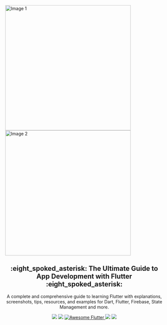 

<div>
  <img src="https://upload.wikimedia.org/wikipedia/commons/1/17/Google-flutter-logo.png" alt="Image 1" style="display: inline-block; width: 400px; height: auto;">
  <img src="https://forms.saylaniwelfare.com/static/media/logo.22bf709605809177256c.png" alt="Image 2" style="display: inline-block; width: 400px; height: auto;">
</div>

<p align="center">
  <h2 align="center">:eight_spoked_asterisk: The Ultimate Guide to App Development with Flutter :eight_spoked_asterisk:</h2>

  <p align="center">
    A complete and comprehensive guide to learning Flutter with explanations, screenshots, tips, resources, and examples for Dart, Flutter, Firebase, State Management and more.
  </p>

  <p align="center">
    <a href="https://github.com/AyaanMerchant/SMIT-Flutter/stargazers" alt="Stars">
        <img src="https://img.shields.io/github/stars/AyaanMerchant/SMIT-Flutter?style=for-the-badge" /></a>
    <a href="https://github.com/AyaanMerchant/SMIT-Flutter/network/members" alt="Forks">
        <img src="https://img.shields.io/github/forks/AyaanMerchant/SMIT-Flutter?style=for-the-badge" /></a>
    <a href="https://github.com/Solido/awesome-flutter">
        <img alt="Awesome Flutter" src="https://img.shields.io/badge/Awesome-Flutter-blue.svg?longCache=true&style=for-the-badge" />
    </a>
    <a href="https://img.shields.io/badge/flutter-3.10-green" alt="Flutter">
        <img src="https://img.shields.io/badge/flutter-3.10-green?style=for-the-badge" /></a>
    <a href="https://img.shields.io/badge/dart-2.19-green" alt="Flutter">
        <img src="https://img.shields.io/badge/dart-2.19-green?style=for-the-badge" /></a>
  </p>
</p>

